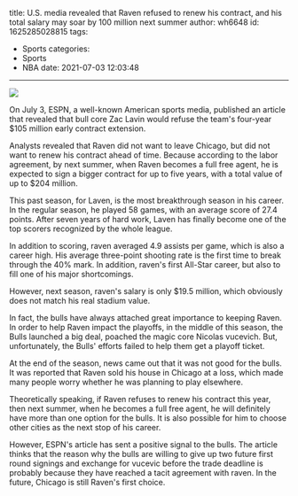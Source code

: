 title: U.S. media revealed that Raven refused to renew his contract, and his total salary may soar by 100 million next summer
author: wh6648
id: 1625285028815
tags: 
- Sports
categories: 
- Sports
- NBA
date: 2021-07-03 12:03:48
---
![](https://p1.itc.cn/q_70/images01/20210703/aa3ff6178ddf4b399ae0bd97fa11d54d.jpeg)


On July 3, ESPN, a well-known American sports media, published an article that revealed that bull core Zac Lavin would refuse the team's four-year $105 million early contract extension.

Analysts revealed that Raven did not want to leave Chicago, but did not want to renew his contract ahead of time. Because according to the labor agreement, by next summer, when Raven becomes a full free agent, he is expected to sign a bigger contract for up to five years, with a total value of up to $204 million.

This past season, for Laven, is the most breakthrough season in his career. In the regular season, he played 58 games, with an average score of 27.4 points. After seven years of hard work, Laven has finally become one of the top scorers recognized by the whole league.

In addition to scoring, raven averaged 4.9 assists per game, which is also a career high. His average three-point shooting rate is the first time to break through the 40% mark. In addition, raven's first All-Star career, but also to fill one of his major shortcomings.

However, next season, raven's salary is only $19.5 million, which obviously does not match his real stadium value.

In fact, the bulls have always attached great importance to keeping Raven. In order to help Raven impact the playoffs, in the middle of this season, the Bulls launched a big deal, poached the magic core Nicolas vucevich. But, unfortunately, the Bulls' efforts failed to help them get a playoff ticket.

At the end of the season, news came out that it was not good for the bulls. It was reported that Raven sold his house in Chicago at a loss, which made many people worry whether he was planning to play elsewhere.

Theoretically speaking, if Raven refuses to renew his contract this year, then next summer, when he becomes a full free agent, he will definitely have more than one option for the bulls. It is also possible for him to choose other cities as the next stop of his career.

However, ESPN's article has sent a positive signal to the bulls. The article thinks that the reason why the bulls are willing to give up two future first round signings and exchange for vucevic before the trade deadline is probably because they have reached a tacit agreement with raven. In the future, Chicago is still Raven's first choice.

